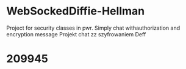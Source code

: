 # WebSockedDiffie-Hellman
Project for security classes in pwr. Simply chat withauthorization and encryption message
Projekt chat zz szyfrowaniem Deff
# 209945
